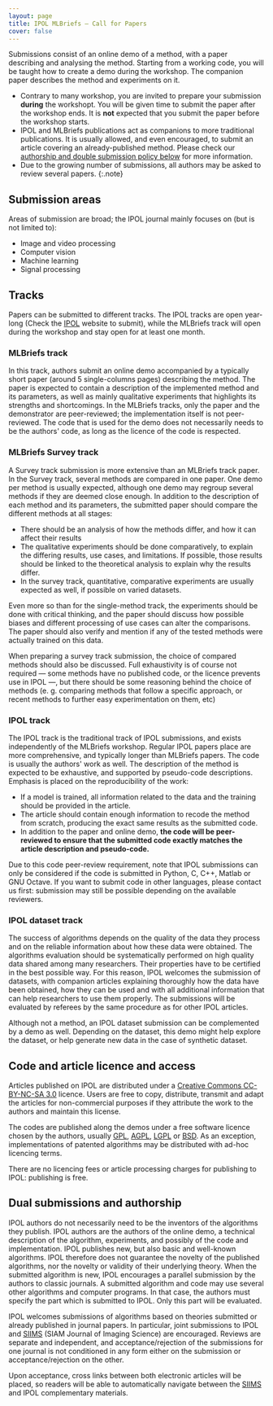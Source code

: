 ```yaml
---
layout: page
title: IPOL MLBriefs — Call for Papers
cover: false
---
```


Submissions consist of an online demo of a method, with a paper describing and analysing the method. Starting from a working code, you will be taught how to create a demo during the workshop. The companion paper describes the method and experiments on it.

* Contrary to many workshop, you are invited to prepare your submission **during** the workshopt. You will be given time to submit the paper after the workshop ends.
It is **not** expected that you submit the paper before the workshop starts.
* IPOL and MLBriefs publications act as companions to more traditional publications. It is usually allowed, and even encouraged, to submit an article covering an already-published method.
Please check our [authorship and double submission policy below](#dual) for more information.
* Due to the growing number of submissions, all authors may be asked to review several papers.
{:.note}

## Submission areas
Areas of submission are broad; the IPOL journal mainly focuses on (but is not limited to):
* Image and video processing
* Computer vision
* Machine learning
* Signal processing

## Tracks
Papers can be submitted to different tracks. The IPOL tracks are open year-long (Check the [IPOL](https://www.ipol.im) website to submit), while the MLBriefs track will open during the workshop and stay open for at least one month.

### MLBriefs track
In this track, authors submit an online demo accompanied by a typically short paper (around 5 single-columns pages) describing the method.
The paper is expected to contain a description of the implemented method and its parameters, as well as mainly qualitative experiments that highlights its strengths and shortcomings.
In the MLBriefs tracks, only the paper and the demonstrator are peer-reviewed; the implementation itself is not peer-reviewed.
The code that is used for the demo does not necessarily needs to be the authors' code, as long as the licence of the code is respected.

### MLBriefs Survey track
A Survey track submission is more extensive than an MLBriefs track paper. In the Survey track, several methods are compared in one paper. One demo per method is usually expected, although one demo may regroup several methods if they are deemed close enough.
In addition to the description of each method and its parameters, the submitted paper should compare the different methods at all stages:

* There should be an analysis of how the methods differ, and how it can affect their results
* The qualitative experiments should be done comparatively, to explain the differing results, use cases, and limitations. If possible, those results should be linked to the theoretical analysis to explain why the results differ.
* In the survey track, quantitative, comparative experiments are usually expected as well, if possible on varied datasets.

Even more so than for the single-method track, the experiments should be done with critical thinking, and the paper should discuss how possible biases and different processing of use cases can alter the comparisons. The paper should also verify and mention if any of the tested methods were actually trained on this data.

When preparing a survey track submission, the choice of compared methods should also be discussed. Full exhaustivity is of course not required — some methods have no published code, or the licence prevents use in IPOL —, but there should be some reasoning behind the choice of methods (e. g. comparing methods that follow a specific approach, or recent methods to further easy experimentation on them, etc) 

### IPOL track
The IPOL track is the traditional track of IPOL submissions, and exists independently of the MLBriefs workshop.
Regular IPOL papers place are more comprehensive, and typically longer than MLBriefs papers.
The code is usually the authors' work as well.
The description of the method is expected to be exhaustive, and supported by pseudo-code descriptions.
Emphasis is placed on the reproducibility of the work:

* If a model is trained, all information related to the data and the training should be provided in the article.
* The article should contain enough information to recode the method from scratch, producing the exact same results as the submitted code.
* In addition to the paper and online demo, **the code will be peer-reviewed to ensure that the submitted code exactly matches the article description and pseudo-code.**

Due to this code peer-review requirement, note that IPOL submissions can only be considered if the code is submitted in Python, C, C++, Matlab or GNU Octave.
If you want to submit code in other languages, please contact us first: submission may still be possible depending on the available reviewers.

### IPOL dataset track
The success of algorithms depends on the quality of the data they process and on the reliable information about how these data were obtained.
The algorithms evaluation should be systematically performed on high quality data shared among many researchers.
Their properties have to be certified in the best possible way.
For this reason, IPOL welcomes the submission of datasets, with companion articles explaining thoroughly how the data have been obtained, how they can be used and with all additional information that can help researchers to use them properly. The submissions will be evaluated by referees by the same procedure as for other IPOL articles.

Although not a method, an IPOL dataset submission can be complemented by a demo as well. Depending on the dataset, this demo might help explore the dataset, or help generate new data in the case of synthetic dataset.

## Code and article licence and access
Articles published on IPOL are distributed under a [Creative Commons CC-BY-NC-SA 3.0](http://creativecommons.org/licenses/by-nc-sa/3.0/) licence.
Users are free to copy, distribute, transmit and adapt the articles for non-commercial purposes if they attribute the work to the authors and maintain this license.

The codes are published along the demos under a free software licence chosen by the authors, usually [GPL](http://www.gnu.org/licenses/gpl.html), [AGPL](http://www.gnu.org/licenses/agpl.html), [LGPL](http://www.gnu.org/licenses/lgpl.html) or [BSD](http://creativecommons.org/licenses/BSD/).
As an exception, implementations of patented algorithms may be distributed with ad-hoc licencing terms.

There are no licencing fees or article processing charges for publishing to IPOL: publishing is free.

## <a name=dual></a> Dual submissions and authorship

IPOL authors do not necessarily need to be the inventors of the algorithms they publish.
IPOL authors are the authors of the online demo, a technical description of the algorithm, experiments, and possibly of the code and implementation.
IPOL publishes new, but also basic and well-known algorithms. IPOL therefore does not guarantee the novelty of the published algorithms, nor the novelty or validity of their underlying theory.
When the submitted algorithm is new, IPOL encourages a parallel submission by the authors to classic journals.
A submitted algorithm and code may use several other algorithms and computer programs. In that case, the authors must specify the part which is submitted to IPOL. Only this part will be evaluated.

IPOL welcomes submissions of algorithms based on theories submitted or already published in journal papers.
In particular, joint submissions to IPOL and [SIIMS](http://www.siam.org/journals/siims.php) (SIAM Journal of Imaging Science) are encouraged. Reviews are separate and independent, and acceptance/rejection of the submissions for one journal is not conditioned in any form either on the submission or acceptance/rejection on the other.

Upon acceptance, cross links between both electronic articles will be placed, so readers will be able to automatically navigate between the [SIIMS](http://www.siam.org/journals/siims.php) and IPOL complementary materials.

